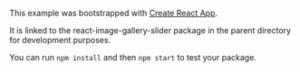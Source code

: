 This example was bootstrapped with [Create React App](https://github.com/facebook/create-react-app).

It is linked to the react-image-gallery-slider package in the parent directory for development purposes.

You can run `npm install` and then `npm start` to test your package.
